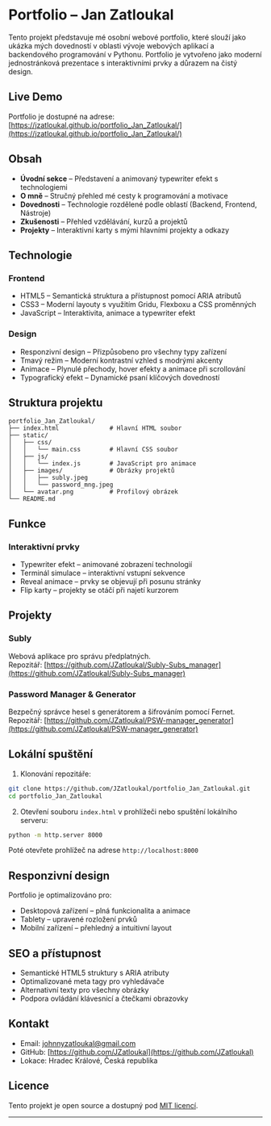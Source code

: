 # Portfolio – Jan Zatloukal

Tento projekt představuje mé osobní webové portfolio, které slouží jako ukázka mých dovedností v oblasti vývoje webových aplikací a backendového programování v Pythonu. Portfolio je vytvořeno jako moderní jednostránková prezentace s interaktivními prvky a důrazem na čistý design.

## Live Demo

Portfolio je dostupné na adrese:  
[https://jzatloukal.github.io/portfolio_Jan_Zatloukal/](https://jzatloukal.github.io/portfolio_Jan_Zatloukal/)

## Obsah

- **Úvodní sekce** – Představení a animovaný typewriter efekt s technologiemi  
- **O mně** – Stručný přehled mé cesty k programování a motivace  
- **Dovednosti** – Technologie rozdělené podle oblastí (Backend, Frontend, Nástroje)  
- **Zkušenosti** – Přehled vzdělávání, kurzů a projektů  
- **Projekty** – Interaktivní karty s mými hlavními projekty a odkazy

## Technologie

### Frontend
- HTML5 – Semantická struktura a přístupnost pomocí ARIA atributů  
- CSS3 – Moderní layouty s využitím Gridu, Flexboxu a CSS proměnných  
- JavaScript – Interaktivita, animace a typewriter efekt  

### Design
- Responzivní design – Přizpůsobeno pro všechny typy zařízení  
- Tmavý režim – Moderní kontrastní vzhled s modrými akcenty  
- Animace – Plynulé přechody, hover efekty a animace při scrollování  
- Typografický efekt – Dynamické psaní klíčových dovedností  

## Struktura projektu

```
portfolio_Jan_Zatloukal/
├── index.html              # Hlavní HTML soubor
├── static/
│   ├── css/
│   │   └── main.css        # Hlavní CSS soubor
│   ├── js/
│   │   └── index.js        # JavaScript pro animace
│   ├── images/             # Obrázky projektů
│   │   ├── subly.jpeg
│   │   └── password_mng.jpeg
│   └── avatar.png          # Profilový obrázek
└── README.md
```

## Funkce

### Interaktivní prvky
- Typewriter efekt – animované zobrazení technologií  
- Terminál simulace – interaktivní vstupní sekvence  
- Reveal animace – prvky se objevují při posunu stránky  
- Flip karty – projekty se otáčí při najetí kurzorem  

## Projekty

### Subly  
Webová aplikace pro správu předplatných.  
Repozitář: [https://github.com/JZatloukal/Subly-Subs_manager](https://github.com/JZatloukal/Subly-Subs_manager)

### Password Manager & Generator  
Bezpečný správce hesel s generátorem a šifrováním pomocí Fernet.  
Repozitář: [https://github.com/JZatloukal/PSW-manager_generator](https://github.com/JZatloukal/PSW-manager_generator)

## Lokální spuštění

1. Klonování repozitáře:
```bash
git clone https://github.com/JZatloukal/portfolio_Jan_Zatloukal.git
cd portfolio_Jan_Zatloukal
```

2. Otevření souboru `index.html` v prohlížeči nebo spuštění lokálního serveru:
```bash
python -m http.server 8000
```
Poté otevřete prohlížeč na adrese `http://localhost:8000`

## Responzivní design

Portfolio je optimalizováno pro:
- Desktopová zařízení – plná funkcionalita a animace  
- Tablety – upravené rozložení prvků  
- Mobilní zařízení – přehledný a intuitivní layout  

## SEO a přístupnost

- Semantické HTML5 struktury s ARIA atributy  
- Optimalizované meta tagy pro vyhledávače  
- Alternativní texty pro všechny obrázky  
- Podpora ovládání klávesnicí a čtečkami obrazovky  

## Kontakt

- Email: [johnnyzatloukal@gmail.com](mailto:johnnyzatloukal@gmail.com)  
- GitHub: [https://github.com/JZatloukal](https://github.com/JZatloukal)  
- Lokace: Hradec Králové, Česká republika  

## Licence

Tento projekt je open source a dostupný pod [MIT licencí](LICENSE).

---
